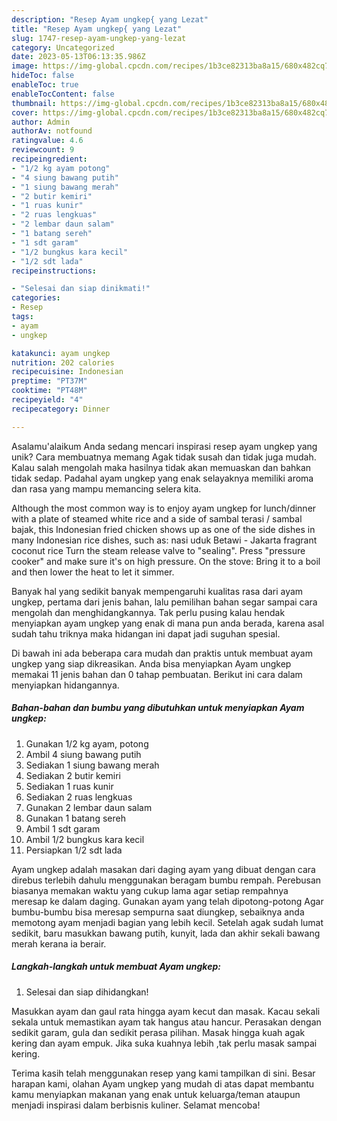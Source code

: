 ```yaml
---
description: "Resep Ayam ungkep{ yang Lezat"
title: "Resep Ayam ungkep{ yang Lezat"
slug: 1747-resep-ayam-ungkep-yang-lezat
category: Uncategorized
date: 2023-05-13T06:13:35.986Z
image: https://img-global.cpcdn.com/recipes/1b3ce82313ba8a15/680x482cq70/ayam-ungkep-foto-resep-utama.jpg
hideToc: false
enableToc: true
enableTocContent: false
thumbnail: https://img-global.cpcdn.com/recipes/1b3ce82313ba8a15/680x482cq70/ayam-ungkep-foto-resep-utama.jpg
cover: https://img-global.cpcdn.com/recipes/1b3ce82313ba8a15/680x482cq70/ayam-ungkep-foto-resep-utama.jpg
author: Admin
authorAv: notfound
ratingvalue: 4.6
reviewcount: 9
recipeingredient:
- "1/2 kg ayam potong"
- "4 siung bawang putih"
- "1 siung bawang merah"
- "2 butir kemiri"
- "1 ruas kunir"
- "2 ruas lengkuas"
- "2 lembar daun salam"
- "1 batang sereh"
- "1 sdt garam"
- "1/2 bungkus kara kecil"
- "1/2 sdt lada"
recipeinstructions:

- "Selesai dan siap dinikmati!"
categories:
- Resep
tags:
- ayam
- ungkep

katakunci: ayam ungkep 
nutrition: 202 calories
recipecuisine: Indonesian
preptime: "PT37M"
cooktime: "PT48M"
recipeyield: "4"
recipecategory: Dinner

---
```



Asalamu'alaikum Anda sedang mencari inspirasi resep ayam ungkep yang unik? Cara membuatnya memang Agak tidak susah dan tidak juga mudah. Kalau salah mengolah maka hasilnya tidak akan memuaskan dan bahkan tidak sedap. Padahal ayam ungkep yang enak selayaknya memiliki aroma dan rasa yang mampu memancing selera kita.


Although the most common way is to enjoy ayam ungkep for lunch/dinner with a plate of steamed white rice and a side of sambal terasi / sambal bajak, this Indonesian fried chicken shows up as one of the side dishes in many Indonesian rice dishes, such as: nasi uduk Betawi - Jakarta fragrant coconut rice Turn the steam release valve to &#34;sealing&#34;. Press &#34;pressure cooker&#34; and make sure it&#39;s on high pressure. On the stove: Bring it to a boil and then lower the heat to let it simmer.

Banyak hal yang sedikit banyak mempengaruhi kualitas rasa dari ayam ungkep, pertama dari jenis bahan, lalu pemilihan bahan segar sampai cara mengolah dan menghidangkannya. Tak perlu pusing kalau hendak menyiapkan ayam ungkep yang enak di mana pun anda berada, karena asal sudah tahu triknya maka hidangan ini dapat jadi suguhan spesial.


Di bawah ini ada beberapa cara mudah dan praktis untuk membuat ayam ungkep yang siap dikreasikan. Anda bisa menyiapkan Ayam ungkep memakai 11 jenis bahan dan 0 tahap pembuatan. Berikut ini cara dalam menyiapkan hidangannya.

<!--inarticleads1-->

##### Bahan-bahan dan bumbu yang dibutuhkan untuk menyiapkan Ayam ungkep:

1. Gunakan 1/2 kg ayam, potong
1. Ambil 4 siung bawang putih
1. Sediakan 1 siung bawang merah
1. Sediakan 2 butir kemiri
1. Sediakan 1 ruas kunir
1. Sediakan 2 ruas lengkuas
1. Gunakan 2 lembar daun salam
1. Gunakan 1 batang sereh
1. Ambil 1 sdt garam
1. Ambil 1/2 bungkus kara kecil
1. Persiapkan 1/2 sdt lada


Ayam ungkep adalah masakan dari daging ayam yang dibuat dengan cara direbus terlebih dahulu menggunakan beragam bumbu rempah. Perebusan biasanya memakan waktu yang cukup lama agar setiap rempahnya meresap ke dalam daging. Gunakan ayam yang telah dipotong-potong Agar bumbu-bumbu bisa meresap sempurna saat diungkep, sebaiknya anda memotong ayam menjadi bagian yang lebih kecil. Setelah agak sudah lumat sedikit, baru masukkan bawang putih, kunyit, lada dan akhir sekali bawang merah kerana ia berair. 

<!--inarticleads2-->

##### Langkah-langkah untuk membuat Ayam ungkep:


1. Selesai dan siap dihidangkan!

Masukkan ayam dan gaul rata hingga ayam kecut dan masak. Kacau sekali sekala untuk memastikan ayam tak hangus atau hancur. Perasakan dengan sedikit garam, gula dan sedikit perasa pilihan. Masak hingga kuah agak kering dan ayam empuk. Jika suka kuahnya lebih ,tak perlu masak sampai kering. 

Terima kasih telah menggunakan resep yang kami tampilkan di sini. Besar harapan kami, olahan Ayam ungkep yang mudah di atas dapat membantu kamu menyiapkan makanan yang enak untuk keluarga/teman ataupun menjadi inspirasi dalam berbisnis kuliner. Selamat mencoba!
